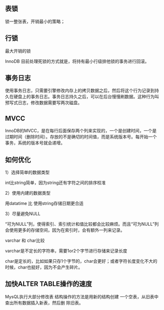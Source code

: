 ## **表锁**

锁一整张表，开销最小的策略；

## 行锁

最大开销的锁

InnoDB 目前处理死锁的方式就是，将持有最小行级排他锁的事务进行回滚。

## 事务日志

使用事务日志，只需要引擎修改内存上的拷贝数据之后，然后将这个行为记录到持久在硬盘上的事务日志。事务日志持久之后，可以在后台慢慢刷数据。这种行为叫预写式日志，修改数据需要写两次磁盘。

## MVCC

InnoDB的MVCC，是在每行后面保存两个列来实现的，一个是创建时间，一个是过期时间（删除时间）。存放的不是确切的时间值，而是系统版本号。每开始一个事务，系统的版本号就会递增。

## 如何优化

1）选择简单的数据类型

int比string简单，因为string还有字符之间的排序校准

2）使用内建的数据类型

用datatime 比 使用string存储日期更合适

3）尽量避免NULL

“可为NULL”列，使得索引、索引统计和值比较都会比较麻烦。而且“可为NULL”列会使用更多的存储空间，因为在索引时，会有额外一列来记录。

varchar 和 char比较

varchar是不定长的字符串，需要1or2个字节进行存储来记录长度

char是定长的，比如如果只存1个字节的，char会更好；或者字符长度变化不大的时候，char也挺好，因为不会产生碎片。

## 加快ALTER TABLE操作的速度

MysQL执行大部分修改表 结构操作的方法是用新的结构创建 一个空表，从旧表中查出所有数据插入新表，然后删 除旧表。